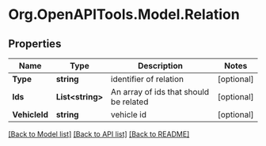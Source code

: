 # Org.OpenAPITools.Model.Relation
## Properties

Name | Type | Description | Notes
------------ | ------------- | ------------- | -------------
**Type** | **string** | identifier of relation | [optional] 
**Ids** | **List&lt;string&gt;** | An array of ids that should be related | [optional] 
**VehicleId** | **string** | vehicle id | [optional] 

[[Back to Model list]](../README.md#documentation-for-models) [[Back to API list]](../README.md#documentation-for-api-endpoints) [[Back to README]](../README.md)

